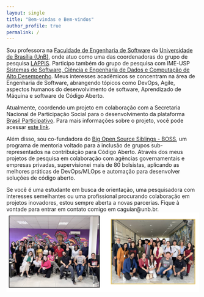 ```yaml
---
layout: single
title: "Bem-vindas e Bem-vindos"
author_profile: true
permalink: /
---
```



Sou professora na [Faculdade de Engenharia de Software](http://fga.unb.br) da [Universidade de Brasília (UnB)](http://www.unb.br/), onde atuo como uma das coordenadoras do grupo de pesquisa [LAPPIS](https://lappis-unb.github.io/lappis.rocks/). Participo também do grupo de pesquisa com IME-USP [Sistemas de Software, Ciência e Engenharia de Dados e Computação de Alto Desempenho](https://dgp.cnpq.br/dgp/espelhogrupo/633486). Meus interesses acadêmicos se concentram na área de Engenharia de Software, abrangendo tópicos como DevOps, Agile, aspectos humanos do desenvolvimento de software, Aprendizado de Máquina e software de Código Aberto.

Atualmente,  coordendo um projeto em colaboração com a Secretaria Nacional de Participação Social para o desenvolvimento da plataforma [Brasil Participativo](https://brasilparticipativo.presidencia.gov.br). Para mais informações sobre o projeto, você pode acessar [este link](https://noticias.unb.br/117-pesquisa/6549-unb-desenvolve-plataforma-que-ajuda-populacao-a-indicar-prioridades-para-o-governo-federal).

Além disso, sou co-fundadora do [Big Open Source Siblings - BOSS](https://docs.google.com/presentation/d/1bAOZ0gLjEIwOLhkRhakvaXG1_FP4fGuHYMVhEc72w7M/edit?usp=sharing), um programa de mentoria voltado para a inclusão de grupos sub-representados na contribuição para Código Aberto. Através dos meus projetos de pesquisa em colaboração com agências governamentais e empresas privadas, supervisionei mais de 80 bolsistas, aplicando as melhores práticas de DevOps/MLOps e automação para desenvolver soluções de código aberto.

Se você é uma estudante em busca de orientação, uma pesquisadora com interesses semelhantes ou uma profissional procurando colaboração em projetos inovadores, estou sempre aberta a novas parcerias. Fique à vontade para entrar em contato comigo em caguiar<span style="display:none">ignorethis</span>@unb.br.
![Equipe](/images/BP.png)

